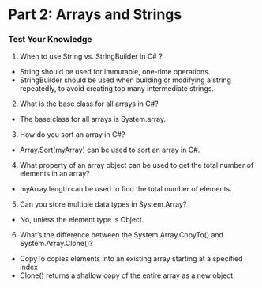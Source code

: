 # Part 2: Arrays and Strings

### Test Your Knowledge

1. When to use String vs. StringBuilder in C# ?
* String should be used for immutable, one-time operations.
* StringBuilder should be used when building or modifying a string repeatedly, to avoid creating too many intermediate strings.
2. What is the base class for all arrays in C#?
* The base class for all arrays is System.array.
3. How do you sort an array in C#?
* Array.Sort(myArray) can be used to sort an array in C#.
4. What property of an array object can be used to get the total number of elements in
   an array?
* myArray.length can be used to find the total number of elements.
5. Can you store multiple data types in System.Array?
* No, unless the element type is Object.
6. What’s the difference between the System.Array.CopyTo() and System.Array.Clone()?
* CopyTo copies elements into an existing array starting at a specified index
* Clone() returns a shallow copy of the entire array as a new object. 
